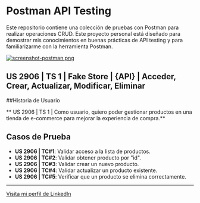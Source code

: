 
# Postman API Testing

Este repositorio contiene una colección de pruebas con Postman para realizar operaciones CRUD. Este proyecto personal está diseñado para demostrar mis conocimientos en buenas prácticas de API testing y para familiarizarme con la herramienta Postman.

[![screenshot-postman.png](https://i.postimg.cc/rwdpcWPq/screenshot-postman.png)](https://postimg.cc/mPs4yc4n)

## US 2906 | TS 1 | Fake Store | {API} | Acceder, Crear, Actualizar, Modificar, Eliminar

##Historia de Usuario

**  US  2906 | TS 1 | Como usuario, quiero poder gestionar productos en una tienda de e-commerce para mejorar la experiencia de compra.**  

## Casos de Prueba

- **US 2906 | TC#1**: Validar acceso a la lista de productos.
- **US 2906 | TC#2**: Validar obtener producto por "id".
- **US 2906 | TC#3**: Validar crear un nuevo producto.
- **US 2906 | TC#4**: Validar actualizar un producto existente.
- **US 2906 | TC#5**: Verificar que un producto se elimina correctamente.

------------

[Visita mi perfil de LinkedIn](https://www.linkedin.com/in/leandro-guiza-cortes-579b612ab/)
